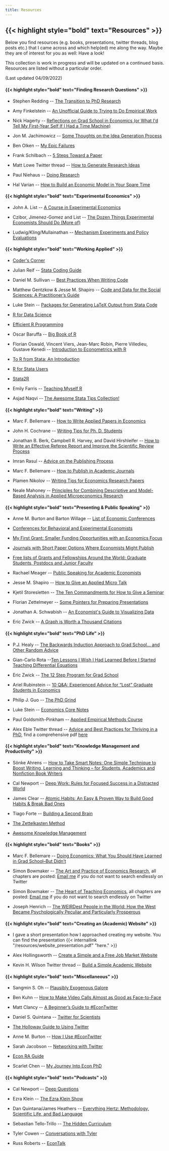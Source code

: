 ```yaml
---
title: Resources
---
```


## {{< highlight style="bold" text="Resources" >}} 

Below you find resources (e.g. books, presentations, twitter threads, blog posts etc.) that I came across and which help(ed) me along the way. Maybe they are of interest for you as well: Have a look!  

This collection is work in progress and will be updated on a continued basis. Resources are listed without a particular order.

(Last updated 04/09/2022)

#### {{< highlight style="bold" text="Finding Research Questions" >}} 

* Stephen Redding -- [The Transition to PhD Research](http://www.princeton.edu/~reddings/tradephd/Redding_PhDEthics_April2020.pdf)

* Amy Finkelstein -- [An Unofficial Guide to Trying to Do Empirical Work](http://econ.lse.ac.uk/staff/spischke/phds/)

* Nick Hagerty -- [Reflections on Grad School in Economics (or What I'd Tell My First-Year Self If I Had a Time Machine)](https://twitter.com/hagertynw/status/1250146001240723456?lang=de)

* Jon M. Jachimowicz -- [Some Thoughts on the Idea Generation Process](https://twitter.com/jonj/status/1270116418068021249)

* Ben Olken -- [My Epic Failures](https://economics.mit.edu/files/18768)

* Frank Schilbach -- [5 Steps Toward a Paper](https://twitter.com/FrankSchilbach/status/1194476082872881152)

* Matt Lowe Twitter thread -- [How to Generate Research Ideas](https://twitter.com/hmmlowe/status/1281317062149718016)

* Paul Niehaus -- [Doing Research](https://medium.com/@paul.niehaus/doing-research-18cb310529e0)

* Hal Varian -- [How to Build an Economic Model in Your Spare Time](http://eceweb1.rutgers.edu/~pompili/index_file/extra/how.pdf)

#### {{< highlight style="bold" text="Experimental Economics" >}} 

* John A. List -- [A Course in Experimental Economics](http://s3.amazonaws.com/fieldexperiments-papers2/papers/00755.pdf)

* Czibor, Jimenez-Gomez and List -- [The Dozen Things Experimental Economists Should Do (More of)](https://bfi.uchicago.edu/wp-content/uploads/BFIWP-2019-01_0.pdf)

* Ludwig/Kling/Mullainathan -- [Mechanism Experiments and Policy Evaluations](https://www.aeaweb.org/articles?id=10.1257/jep.25.3.17)

#### {{< highlight style="bold" text="Working Applied" >}} 

* [Coder's Corner](https://www.csae.ox.ac.uk/coders-corner)

* Julian Reif -- [Stata Coding Guide](https://reifjulian.github.io/guide/)  

* Daniel M. Sullivan -- [Best Practices When Writing Code](https://www.danielmsullivan.com/pages/tutorial_workflow_3bestpractice.html)

* Matthew Gentzkow \& Jesse M. Shapiro -- [Code and Data for the Social Sciences: A Practitioner’s Guide](https://www.brown.edu/Research/Shapiro/pdfs/CodeAndData.pdf)

* Luke Stein -- [Packages for Generating LaTeX Output from Stata Code](https://lukestein.github.io/stata-latex-workflows/)

* [R for Data Science](https://r4ds.had.co.nz/index.html)

* [Efficient R Programming](https://csgillespie.github.io/efficientR/)

* Oscar Baruffa -- [Big Book of R](https://www.bigbookofr.com/index.html#your-last-ever-bookmark) 

* Florian Oswald, Vincent Viers, Jean-Marc Robin, Pierre Villedieu, Gustave Kenedi -- [Introduction to Econometrics with R](https://scpoecon.github.io/ScPoEconometrics/)

* [To R from Stata: An Introduction](https://rslbliss.shinyapps.io/R_from_Stata/)

* [R for Stata Users](https://www.matthieugomez.com/statar/index.html)

* [Stata2R](https://stata2r.github.io/extras/#base)

* Emily Farris -- [Teaching Myself R](https://efarristcu.medium.com/teaching-myself-r-c03c52361bed)

* Asjad Naqvi -- [The Awesome Stata Tips Collection!](https://medium.com/the-stata-guide/the-awesome-stata-tips-collection-6805afdedffa)

#### {{< highlight style="bold" text="Writing" >}} 

* Marc F. Bellemare -- [How to Write Applied Papers in Economics](http://marcfbellemare.com/wordpress/wp-content/uploads/2020/09/BellemareHowToPaperSeptember2020.pdf)

* John H. Cochrane -- [Writing Tips for Ph. D. Students](http://schwert.ssb.rochester.edu/aec510/phd_paper_writing.pdf)

* Jonathan B. Berk, Campbell R. Harvey, and David Hirshleifer -- [How to Write an Effective Referee Report and Improve the Scientific Review Process](https://pubs.aeaweb.org/doi/pdfplus/10.1257/jep.31.1.231)

* Imran Rasul -- [Advice on the Publishing Process](https://www.ucl.ac.uk/~uctpimr/PublishingSlides.pdf)

* Marc F. Bellemare -- [How to Publish in Academic Journals](https://marcfbellemare.com/wordpress/wp-content/uploads/2017/06/BellemareAAEAEarlyCareerWorkshop.pdf)

* Plamen Nikolov -- [Writing Tips for Economics Research Papers](https://docs.iza.org/dp15057.pdf)

* Neale Mahoney -- [Principles for Combining Descriptive and Model-Based Analysis in Applied Microeconomics Research](https://www.aeaweb.org/articles?id=10.1257/jep.36.3.211)

#### {{< highlight style="bold" text="Presenting & Public Speaking" >}} 

* Anne M. Burton and Barton Willage -- [List of Economic Conferences](https://docs.google.com/spreadsheets/d/1MNeXLKiwQA4MK3cZ3Hr1WWXZTReh3rKQU_yfTKnu-hg/edit#gid=1595158205)

* [Conferences for Behavioral and Experimental Economists](https://docs.google.com/spreadsheets/d/e/2PACX-1vSp9Cht-T-NsropS3NhW3E3pC5kMHdSAh7gI2-KONxpXl-NrN5R6yRbeiTuHip5hwBvFHi6tRTlNQ-n/pubhtml)

* [My First Grant: Smaller Funding Opportunities with an Economics Focus](https://docs.google.com/spreadsheets/d/17UlG3Er7MD1EajGIyiiI-adCw77RfWTkFeU9kpp2-zI/edit#gid=0)

* [Journals with Short Paper Options Where Economists Might Publish](https://docs.google.com/spreadsheets/d/19eOOIIIRitfCOcsFbGHQseiVSg35sNyxATCIcE-G5h0/edit#gid=0)

* [Free lists of Grants and Fellowships Around the World: Graduate Students, Postdocs and Junior Faculty](https://www.nature.com/articles/d41586-020-00599-z)

* Rachael Meager -- [Public Speaking for Academic Economists](http://www.princeton.edu/~reddings/tradephd/public_speaking_for_academic_economists.pdf)

* Jesse M. Shapiro -- [How to Give an Applied Micro Talk](https://www.brown.edu/Research/Shapiro/pdfs/applied_micro_slides.pdf)

* Kjetil Storesletten -- [The Ten Commandments for How to Give a Seminar](https://www.eeassoc.org/doc/upload/Ten_Commandments_JM_Presentation_KS20190116211403.pdf)

* Florian Zettelmeyer -- [Some Pointers for Preparing Presentations](https://are.berkeley.edu/documents/jobmarket/On_presentation.pdf)

* Jonathan A. Schwabish -- [An Economist's Guide to Visualizing Data](https://www.aeaweb.org/articles?id=10.1257/jep.28.1.209)

* Eric Zwick -- [A Graph is Worth a Thousand Citations](http://www.ericzwick.com/public_goods/1000_citations.pdf)

#### {{< highlight style="bold" text="PhD Life" >}} 

* P.J. Healy -- [The Backwards Induction Approach to Grad School... and Other Random Advice](https://healy.econ.ohio-state.edu/papers/PJsAdviceLecture.pdf)

* Gian-Carlo Rota --[Ten Lessons I Wish I Had Learned Before I Started Teaching Differential Equations](https://web.williams.edu/Mathematics/lg5/Rota.pdf)

* Eric Zwick -- [The 12 Step Program for Grad School](http://www.ericzwick.com/public_goods/twelve_steps.pdf)

* Ariel Rubinstein -- [10 Q&A: Experienced Advice for “Lost” Graduate Students in Economics](https://arielrubinstein.tau.ac.il/papers/10QA.pdf)

* Philip J. Guo -- [The PhD Grind](https://lijunsun.github.io/files/pguo-PhD-grind.pdf)

* Luke Stein -- [Economics Core Notes](https://github.com/lukestein/steincoresummary)

* Paul Goldsmith-Pinkham -- [Applied Empirical Methods Course](https://github.com/paulgp/applied-methods-phd)

* Alex Eble Twitter thread -- [Advice and Best Practices for Thriving in a PhD](https://twitter.com/alexeble/status/1019278324680593408?lang=de), find a comprehensive pdf [here](https://static1.squarespace.com/static/55c143d9e4b0cb07521c6d17/t/5b4f409f575d1ff83c2f12d8/1531920545061/PhDGuidebook.pdf)

#### {{< highlight style="bold" text="Knowledge Management and Productivity" >}} 

* Sönke Ahrens -- [How to Take Smart Notes: One Simple Technique to Boost Writing, Learning and Thinking – for Students, Academics and Nonfiction Book Writers](https://www.goodreads.com/en/book/show/34507927)

* Cal Newport -- [Deep Work: Rules for Focused Success in a Distracted World](https://www.goodreads.com/book/show/25744928-deep-work?from_search=true&from_srp=true&qid=8KR2PqyJ3r&rank=1)

* James Clear -- [Atomic Habits: An Easy \& Proven Way to Build Good Habits \& Break Bad Ones](https://www.goodreads.com/book/show/40121378-atomic-habits?from_search=true&from_srp=true&qid=RoR4e5dfYd&rank=1)

* Tiago Forte -- [Building a Second Brain](https://www.goodreads.com/book/show/59616977-building-a-second-brain?from_search=true&from_srp=true&qid=Zsa6UG2eDF&rank=1)

* [The Zettelkasten Method](https://www.lesswrong.com/posts/NfdHG6oHBJ8Qxc26s/the-zettelkasten-method-1)

* [Awesome Knowledge Management](https://github.com/brettkromkamp/awesome-knowledge-management?ck_subscriber_id=1431335884)

#### {{< highlight style="bold" text="Books" >}} 

* Marc F. Bellemare -- [Doing Economics: What You Should Have Learned in Grad School–But Didn’t](http://marcfbellemare.com/wordpress/research/doing-economics)

* Simon Bowmaker -- [The Art and Practice of Economics Research](https://twitter.com/simonbowmaker/status/1299094461419581440), all chapters are posted: [Email me](mailto:marlis.schneider@nhh.no) if you do not want to search endlessly on Twitter

* Simon Bowmaker -- [The Heart of Teaching Economics](https://twitter.com/SimonBowmaker/status/1371503275246247941), all chapters are posted: [Email me](mailto:marlis.schneider@nhh.no) if you do not want to search endlessly on Twitter

* Joseph Henrich -- [The WEIRDest People in the World: How the West Became Psychologically Peculiar and Particularly Prosperous](https://weirdpeople.fas.harvard.edu)

#### {{< highlight style="bold" text="Creating an (Academic) Website" >}} 

* I gave a short presentation how I approached creating my website. You can find the presentation {{< internallink "/resources/website_presentation.pdf" "here." >}}

* Alex Hollingsworth -- [Create a Simple and a Free Job Market Website](https://hollina.github.io/make-a-job-market-website.html)

* Kevin H. Wilson Twitter thread -- [Build a Simple Academic Website](https://twitter.com/khayeswilson/status/1156601679745343488)

#### {{< highlight style="bold" text="Miscellaneous" >}} 

* Sangmin S. Oh -- [Plausibly Exogenous Galore](https://www.notion.so/1a897b8106ca44eeaf31dcd5ae5a61b1?v=ff7dc75862c6427eb4243e91836e077e)

* Ben Kuhn -- [How to Make Video Calls Almost as Good as Face-to-Face](https://www.benkuhn.net/vc/)

* Matt Clancy -- [A Beginner’s Guide to #EconTwitter](http://matt-clancy.com/a-beginners-guide-to-econtwitter-preliminary-version/)

* Daniel S. Quintana -- [Twitter for Scientists](https://t4scientists.com)

* [The Holloway Guide to Using Twitter](https://www.holloway.com/g/using-twitter)

* Anne M. Burton -- [How I Use #EconTwitter](https://annemburton.com/assets/burton_econtwitter_slides.pdf)

* Sarah Jacobson -- [Networking with Twitter](https://drive.google.com/file/d/1cUoW_4SUl5u5NUydKZnNH2oPo08kEEP_/view)

* [Econ RA Guide](https://raguide.github.io)

* Scarlet Chen -- [My Journey Into Econ PhD](https://scarlet-chen.medium.com/my-journey-into-econ-phd-854cd892547b)

#### {{< highlight style="bold" text="Podcasts" >}}

* Cal Newport -- [Deep Questions](https://www.calnewport.com/podcast/)

* Ezra Klein -- [The Ezra Klein Show](https://www.nytimes.com/column/ezra-klein-podcast)

* Dan Quintana/James Heathers -- [Everything Hertz: Methodology, Scientific Life, and Bad Language](https://everythinghertz.com)

* Sebastian Tello-Trillo -- [The Hidden Curriculum](https://anchor.fm/hidden-curriculum)

* Tyler Cowen -- [Conversations with Tyler](https://conversationswithtyler.com)

* Russ Roberts -- [EconTalk](https://www.econtalk.org)
